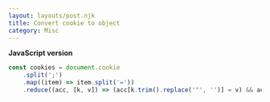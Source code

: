 ```yaml
---
layout: layouts/post.njk
title: Convert cookie to object
category: Misc
---
```


**JavaScript version**

```js
const cookies = document.cookie
	.split(';')
	.map((item) => item.split('='))
	.reduce((acc, [k, v]) => (acc[k.trim().replace('"', '')] = v) && acc, {});
```
